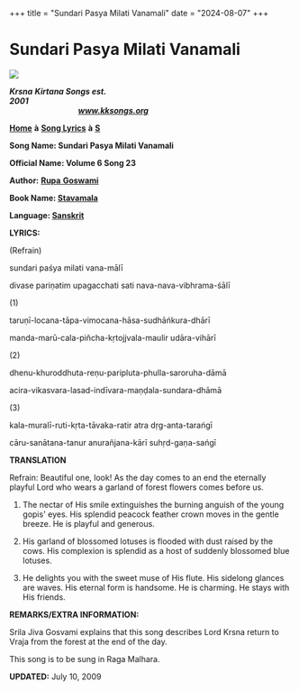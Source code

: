 +++
title = "Sundari Pasya Milati Vanamali"
date = "2024-08-07"
+++

# Sundari Pasya Milati Vanamali
**[![](http://kksongs.org/image_files/image002.jpg)](http://kksongs.org/)**

**_Krsna_** **_Kirtana Songs est. 2001_**                                                                                                                                                      **_www.kksongs.org_**

**[Home](http://kksongs.org/)** **à** **[Song Lyrics](http://kksongs.org/lyrics.html)** **à** **[S](http://kksongs.org/songs/song_s.html)**

**Song Name: Sundari Pasya Milati Vanamali**

**Official Name: Volume 6 Song 23**

**Author:** [**Rupa** **Goswami**](http://kksongs.org/authors/list/rupa.html)

**Book Name: [Stavamala](http://kksongs.org/authors/stavamala.html)**

**Language: [Sanskrit](http://kksongs.org/language/list/sanskrit.html)**

**LYRICS:**

(Refrain)

sundari paśya milati vana-mālī

divase pariṇatim upagacchati sati nava-nava-vibhrama-śālī

(1)

taruṇī-locana-tāpa-vimocana-hāsa-sudhāńkura-dhārī

manda-marū-cala-piñcha-kṛtojjvala-maulir udāra-vihārī

(2)

dhenu-khuroddhuta-reṇu-paripluta-phulla-saroruha-dāmā

acira-vikasvara-lasad-indīvara-maṇḍala-sundara-dhāmā

(3)

kala-muralī-ruti-kṛta-tāvaka-ratir atra dṛg-anta-tarańgī

cāru-sanātana-tanur anurañjana-kārī suhṛd-gaṇa-sańgī

**TRANSLATION**

Refrain: Beautiful one, look! As the day comes to an end the eternally playful Lord who wears a garland of forest flowers comes before us.

1) The nectar of His smile extinguishes the burning anguish of the young gopis' eyes. His splendid peacock feather crown moves in the gentle breeze. He is playful and generous.

2) His garland of blossomed lotuses is flooded with dust raised by the cows. His complexion is splendid as a host of suddenly blossomed blue lotuses.

3) He delights you with the sweet muse of His flute. His sidelong glances are waves. His eternal form is handsome. He is charming. He stays with His friends.

**REMARKS/EXTRA INFORMATION:**

Srila Jiva Gosvami explains that this song describes Lord Krsna return to Vraja from the forest at the end of the day.

This song is to be sung in Raga Malhara.

**UPDATED:** July 10, 2009
